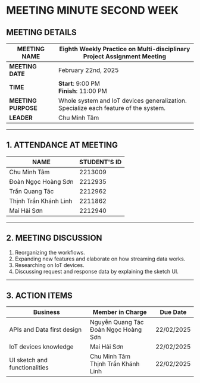 # MEETING MINUTE SECOND WEEK

## MEETING DETAILS

| **MEETING NAME**    | Eighth Weekly Practice on Multi-disciplinary Project Assignment Meeting                  |
| ------------------- | ---------------------------------------------------------------------------------------- |
| **MEETING DATE**    | February 22nd, 2025                                                                      |
| **TIME**            | **Start**: 9:00 PM <br> **Finish**: 11:00 PM                                             |
| **MEETING PURPOSE** | Whole system and IoT devices generalization. <br> Specialize each feature of the system. |
| **LEADER**          | Chu Minh Tâm                                                                             |

---

## 1. ATTENDANCE AT MEETING

| **NAME**              | **STUDENT'S ID** |
| --------------------- | ---------------- |
| Chu Minh Tâm          | 2213009          |
| Đoàn Ngọc Hoàng Sơn   | 2212935          |
| Trần Quang Tác        | 2212962          |
| Thịnh Trần Khánh Linh | 2211862          |
| Mai Hải Sơn           | 2212940          |

---

## 2. MEETING DISCUSSION

1. Reorganizing the workflows.
2. Expanding new features and elaborate on how streaming data works.
3. Researching on IoT devices.
4. Discussing request and response data by explaining the sketch UI.

---

## 3. ACTION ITEMS

| **Business**                  | **Member in Charge**                      | **Due Date** |
| ----------------------------- | ----------------------------------------- | ------------ |
| APIs and Data first design    | Nguyễn Quang Tác <br> Đoàn Ngọc Hoàng Sơn | 22/02/2025   |
| IoT devices knowledge         | Mai Hải Sơn                               | 22/02/2025   |
| UI sketch and functionalities | Chu Minh Tâm <br> Thịnh Trần Khánh Linh   | 22/02/2025   |
